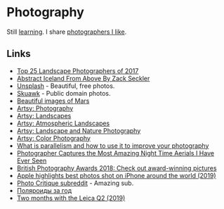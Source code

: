 # Photography

Still [learning](https://www.instagram.com/nikitavoloboev/). I share [photographers I like](art.md#photography).

## Links

- [Top 25 Landscape Photographers of 2017](https://www.capturelandscapes.com/top-25-landscape-photographers-of-2017/)
- [Abstract Iceland From Above By Zack Seckler](https://www.ignant.com/2016/02/01/abstract-iceland-from-above-by-zack-seckler/)
- [Unsplash](https://unsplash.com) - Beautiful, free photos.
- [Skuawk](http://skuawk.com) - Public domain photos.
- [Beautiful images of Mars](https://www.uahirise.org/catalog/index.php?page=1)
- [Artsy: Photography](https://www.artsy.net/gene/photography)
- [Artsy: Landscapes](https://www.artsy.net/gene/landscapes)
- [Artsy: Atmospheric Landscapes](https://www.artsy.net/gene/atmospheric-landscapes)
- [Artsy: Landscape and Nature Photography](https://www.artsy.net/gene/landscape-and-nature-photography)
- [Artsy: Color Photography](https://www.artsy.net/gene/color-photography)
- [What is parallelism and how to use it to improve your photography](https://medium.com/@zellersamuel/what-is-parallelism-and-how-to-use-it-to-improve-your-photography-652240f9408f?sk=75b2840481296e121617627ba8f98e55)
- [Photographer Captures the Most Amazing Night Time Aerials I Have Ever Seen](http://themindcircle.com/night-time-aerial-photographs/)
- [British Photography Awards 2018: Check out award-winning pictures](https://www.bbc.co.uk/newsround/47060311)
- [Apple highlights best photos shot on iPhone around the world (2019)](https://www.apple.com/newsroom/2019/02/apple-highlights-best-photos-shot-on-iphone-around-the-world/)
- [Photo Critique subreddit](https://www.reddit.com/r/photocritique/) - Amazing sub.
- [Поляроиды за год](http://sergeykorol.ru/blog/polaroids/)
- [Two months with the Leica Q2 (2019)](https://photos.mrfrisby.com/two-months-with-the-leica-q2)
